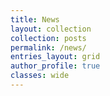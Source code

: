 ```yaml
---
title: News
layout: collection
collection: posts
permalink: /news/
entries_layout: grid
author_profile: true
classes: wide
---
```


<!-- <a class="twitter-timeline" href="https://twitter.com/oscarbranson?ref_src=twsrc%5Etfw">Tweets by oscarbranson</a> <script async src="https://platform.twitter.com/widgets.js" charset="utf-8"></script> -->